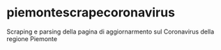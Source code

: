 # piemontescrapecoronavirus
Scraping e parsing della pagina di aggiornarmento sul Coronavirus della regione Piemonte
